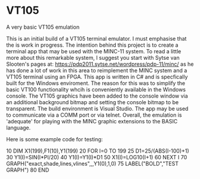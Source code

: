 # VT105
A very basic VT105 emulation

  This is an initial build of a VT105 terminal emulator. I must emphasise that the is work in progress.
The intention behind this project is to create a terminal app that may be used with the MINC-11 system.
To read a little more about this remarkable system, I suggest you start with Sytse van Slooten's pages
at: https://pdp2011.sytse.net/wordpress/pdp-11/minc/ as he has done a lot of work in this area to
reimplement the MINC system and a VT105 terminal using an FPGA.
  This app is written in C# and is specfically built for the Windows enviroment. The reason for this
was to simplify the basic VT100 functionality whcih is conveniently available in the Windows console.
  The VT105 graphics have been added to the console window via an additional background bitmap and 
setting the console bitmap to be transparent.
The build environment is Visual Studio.
The app may be used to communicate via a COMM port or via telnet.
Overall, the emulation is 'adequate' for playing with the MINC graphic extensions to the BASIC language.

Here is some example code for testing:


10 DIM X1(199),F1(10),Y1(199)
20 FOR I=0 TO 199
25 D1=25/(ABS(I-100)+1)
30 Y1(I)=SIN(I*PI/20)
40 Y1(I)=Y1(I)*D1
50 X1(I)=LOG10(I+1)
60 NEXT I
70 GRAPH("exact,shade,lines,vlines",,,Y1(0),1,0)
75 LABEL("BOLD","TEST GRAPH")
80 END

